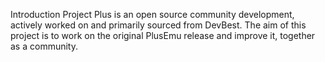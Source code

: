 Introduction
Project Plus is an open source community development, actively worked on and primarily sourced from DevBest. The aim of this project is to work on the original PlusEmu release and improve it, together as a community.